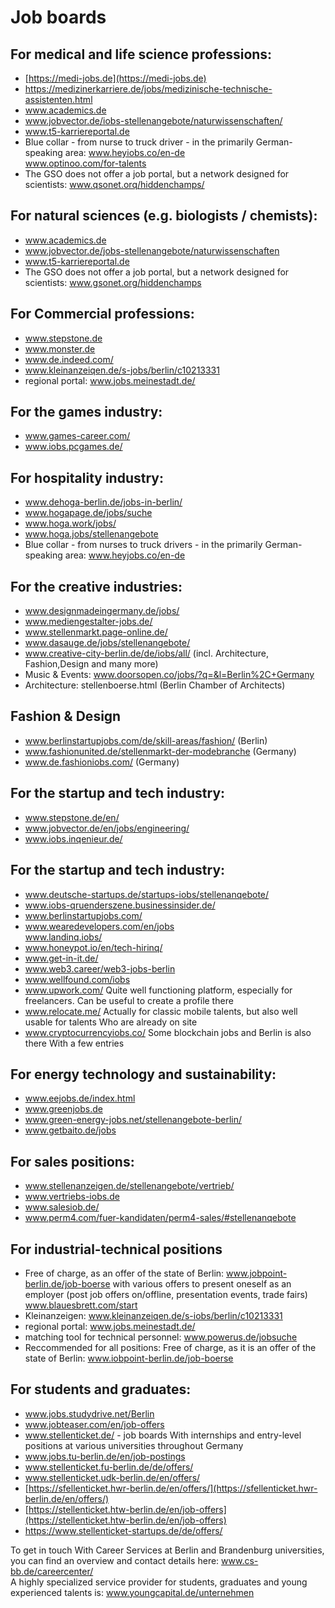 # Job boards

## For medical and life science professions:

*   [https://medi-jobs.de](https://medi-jobs.de)
*   https://medizinerkarriere.de/jobs/medizinische-technische-assistenten.html
*   www.academics.de
*   www.jobvector.de/iobs-stellenangebote/naturwissenschaften/
*   www.t5-karriereportal.de
*   Blue collar - from nurse to truck driver - in the primarily German-speaking area: www.heyiobs.co/en-de  
    www.optinoo.com/for-talents
*   The GSO does not offer a job portal, but a network designed for scientists: www.qsonet.orq/hiddenchamps/

## For natural sciences (e.g. biologists / chemists):

*   www.academics.de
*   www.jobvector.de/jobs-stellenangebote/naturwissenschaften
*   www.t5-karriereportal.de
*   The GSO does not offer a job portal, but a network designed for scientists: www.gsonet.org/hiddenchamps

## For Commercial professions:

*   www.stepstone.de
*   www.monster.de
*   www.de.indeed.com/
*   www.kleinanzeiqen.de/s-jobs/berlin/c10213331
*   regional portal: www.jobs.meinestadt.de/

## For the games industry:

*   www.games-career.com/
*   www.iobs.pcgames.de/

## For hospitality industry:

*   www.dehoga-berlin.de/jobs-in-berlin/
*   www.hogapage.de/jobs/suche
*   www.hoga.work/jobs/
*   www.hoga.jobs/stellenangebote
*   Blue collar - from nurses to truck drivers - in the primarily German-speaking area: www.heyjobs.co/en-de

## For the creative industries:

*   www.designmadeingermany.de/jobs/
*   www.mediengestalter-jobs.de/
*   www.stellenmarkt.page-online.de/
*   www.dasauge.de/jobs/stellenangebote/
*   www.creative-city-berlin.de/de/iobs/all/ (incl. Architecture, Fashion,Design and many more)
*   Music & Events: www.doorsopen.co/jobs/?q=&l=Berlin%2C+Germany
*   Architecture: stellenboerse.html (Berlin Chamber of Architects)

## Fashion & Design

*   www.berlinstartupjobs.com/de/skill-areas/fashion/ (Berlin)
*   www.fashionunited.de/stellenmarkt-der-modebranche (Germany)
*   www.de.fashioniobs.com/ (Germany)

## For the startup and tech industry:

*   www.stepstone.de/en/
*   www.jobvector.de/en/jobs/engineering/
*   www.iobs.inqenieur.de/

## For the startup and tech industry:

*   www.deutsche-startups.de/startups-iobs/stellenanqebote/
*   www.iobs-qruenderszene.businessinsider.de/
*   www.berlinstartupjobs.com/
*   www.wearedevelopers.com/en/jobs  
    www.landinq.iobs/
*   www.honeypot.io/en/tech-hirinq/
*   www.get-in-it.de/
*   www.web3.career/web3-jobs-berlin
*   www.wellfound.com/iobs
*   www.upwork.com/ Quite well functioning platform, especially for freelancers. Can be useful to create a profile there
*   www.relocate.me/ Actually for classic mobile talents, but also well usable for talents Who are already on site
*   www.cryptocurrencyiobs.co/ Some blockchain jobs and Berlin is also there With a few entries

## For energy technology and sustainability:

*   www.eejobs.de/index.html
*   www.greenjobs.de
*   www.green-energy-jobs.net/stellenangebote-berlin/
*   www.getbaito.de/jobs

## For sales positions:

*   www.stellenanzeigen.de/stellenangebote/vertrieb/
*   www.vertriebs-iobs.de
*   www.salesiob.de/
*   www.perm4.com/fuer-kandidaten/perm4-sales/#stellenanqebote

## For industrial-technical positions

*   Free of charge, as an offer of the state of Berlin: www.jobpoint-berlin.de/job-boerse with various offers to present oneself as an employer (post job offers on/offline, presentation events, trade fairs) www.blauesbrett.com/start
*   Kleinanzeigen: www.kleinanzeiqen.de/s-iobs/berlin/c10213331
*   regional portal: www.jobs.meinestadt.de/
*   matching tool for technical personnel: www.powerus.de/jobsuche
*   Reccommended for all positions: Free of charge, as it is an offer of the state of Berlin: www.iobpoint-berlin.de/job-boerse

## For students and graduates:

*   www.jobs.studydrive.net/Berlin
*   www.jobteaser.com/en/job-offers
*   www.stellenticket.de/ - job boards With internships and entry-level positions at various universities throughout Germany
*   www.jobs.tu-berlin.de/en/job-postings
*   www.stellenticket.fu-berlin.de/de/offers/
*   www.stellenticket.udk-berlin.de/en/offers/
*   [https://sfellenticket.hwr-berlin.de/en/offers/](https://sfellenticket.hwr-berlin.de/en/offers/)
*   [https://stellenticket.htw-berlin.de/en/job-offers](https://stellenticket.htw-berlin.de/en/job-offers)
*   https://www.stellenticket-startups.de/de/offers/

To get in touch With Career Services at Berlin and Brandenburg universities, you can find an overview and contact details here: www.cs-bb.de/careercenter/  
A highly specialized service provider for students, graduates and young experienced talents is: www.youngcapital.de/unternehmen
